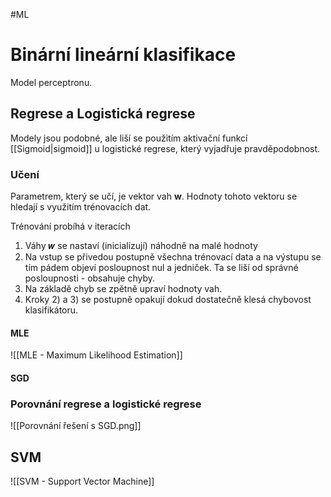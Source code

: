 #ML
# Binární lineární klasifikace
Model perceptronu.

## Regrese a Logistická regrese
Modely jsou podobné, ale liší se použitím aktivační funkcí [[Sigmoid|sigmoid]] u logistické regrese, který vyjadřuje pravděpodobnost.

### Učení
Parametrem, který se učí, je vektor vah **w**. Hodnoty tohoto vektoru se hledají s využitím trénovacích dat.

Trénování probíhá v iteracích 
1. Váhy 𝒘 se nastaví (inicializují) náhodně na malé hodnoty 
2. Na vstup se přivedou postupně všechna trénovací data a na výstupu se tím pádem objeví posloupnost nul a jedniček. Ta se liší od správné posloupnosti - obsahuje chyby.
3. Na základě chyb se zpětně upraví hodnoty vah. 
4. Kroky 2) a 3) se postupně opakují dokud dostatečně klesá chybovost klasifikátoru.

#### MLE
![[MLE - Maximum Likelihood Estimation]]

#### SGD

### Porovnání regrese a logistické regrese

![[Porovnání řešení s SGD.png]]

## SVM
![[SVM - Support Vector Machine]]
